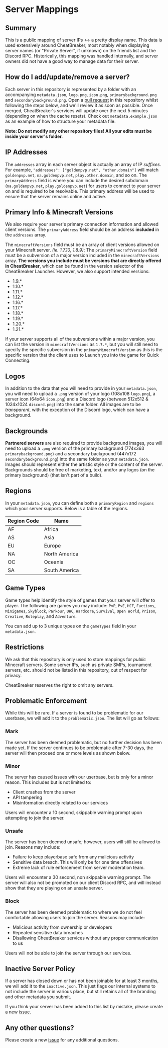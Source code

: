 # Server Mappings

## Summary

This is a public mapping of server IPs <-> a pretty display name. This data is used extensively around CheatBreaker, most notably when displaying server names (or "Private Server", if unknown) on the friends list and the Discord RPC. Historically, this mapping was handled internally, and server owners did not have a good way to manage data for their server.

## How do I add/update/remove a server?

Each server in this repository is represented by a folder with an accompanying `metadata.json`, `logo.png`, `icon.png`, `primarybackground.png` and `secondarybackground.png`. Open a [pull request](https://github.com/CheatBreakerNet/Client-API/pulls) in this repository whilst following the steps below, and we'll review it as soon as possible. Once merged, CheatBreaker's services will update over the next 5 minutes (depending on when the cache resets). Check out `metadata.example.json` as an example of how to structure your metadata file.

**Note: Do not modify any other repository files! All your edits must be inside your server's folder.**

## IP Addresses

The `addresses` array in each server object is actually an array of IP _suffixes_. For example, `"addresses": ["goldenpvp.net", "other.domain"]` will match `goldenpvp.net`, `na.goldenpvp.net`, `play.other.domain`, and so on. The `primaryAddress` field is where you can include the desired subdomain (`na.goldenpvp.net`, `play.goldenpvp.net`) for users to connect to your server on and is required to be resolvable. This primary address will be used to ensure that the server remains online and active.

## Primary Info & Minecraft Versions

We also require your server's primary connection information and allowed client versions. The `primaryAddress` field should be an address **included** in the `addresses` array.

The `minecraftVersions` field must be an array of client versions allowed on your Minecraft server. *(ie. 1.7.10, 1.8.9)*; The `primaryMinecraftVersion` field must be a subversion of a major version included in the `minecraftVersions` array. **The versions you include must be versions that are directly offered in CheatBreaker**, which can be found in the version selector of the CheatBreaker Launcher. However, we also support intended versions:

- 1.9.*
- 1.10.*
- 1.11.*
- 1.12.*
- 1.16.*
- 1.17.*
- 1.18.*
- 1.19.*
- 1.20.*
- 1.21.*

If your server supports all of the subversions within a major version, you can list the version in `minecraftVersions` as `1.7.*`, but you will still need to specify the specific subversion in the `primaryMinecraftVersion` as this is the specific version that the client uses to Launch you into the game for Quick Connecting.

## Logos

In addition to the data that you will need to provide in your `metadata.json`, you will need to upload a `.png` version of your logo (108x108 `logo.png`), a server icon (64x64 `icon.png`) and a Discord logo (between 512x512 & 1024x1024 `discord.png`) into the same folder. All images are to be _transparent_, with the exception of the Discord logo, which can have a background.

## Backgrounds

**Partnered servers** are also required to provide background images, you will need to upload a `.png` version of the primary background (774x363 `primarybackground.png`) and a secondary background (447x172 `secondarybackground.png`) into the same folder as your `metadata.json`. Images should represent either the artistic style or the content of the server. Backgrounds should be free of marketing, text, and/or any logos (on the primary background) (that isn't part of a build).

## Regions

In your `metadata.json`, you can define both a `primaryRegion` and `regions` which your server supports. Below is a table of the regions.

| Region Code | Name |
| --- | --- |
| AF | Africa |
| AS | Asia |
| EU | Europe |
| NA | North America |
| OC | Oceania |
| SA | South America |

## Game Types

Game types help identify the style of games that your server will offer to player. The following are games you may include: `PvP`, `PvE`, `HCF`, `Factions`, `Minigames`, `Skyblock`, `Parkour`, `UHC`, `Hardcore`, `Survival`, `Open World`, `Prison`, `Creative`, `Roleplay`, and `Adventure`.

You can add up to 3 unique types on the `gameTypes` field in your `metadata.json`.

## Restrictions

We ask that this repository is only used to store mappings for *public* Minecraft servers. Some server IPs, such as private SMPs, tournament servers, etc. should not be listed in this repository, out of respect for privacy.

CheatBreaker reserves the right to omit any servers.

## Problematic Enforcement

While this will be rare. If a server is found to be problematic for our userbase, we will add it to the `problematic.json`. The list will go as follows:

### Mark

The server has been deemed problematic, but no further decision has been made yet. If the server continues to be problematic after 7-30 days, the server will then proceed one or more levels as shown below.

### Minor

The server has caused issues with our userbase, but is only for a minor reason. This includes but is not limited to:

- Client crashes from the server
- API tampering
- Misinformation directly related to our services

Users will encounter a 10 second, skippable warning prompt upon attempting to join the server.

### Unsafe

The server has been deemed unsafe; however, users will still be allowed to join. Reasons may include:

- Failure to keep playerbase safe from any malicious activity
- Sensitive data breach. This will only be for one time offensives
- Extreme lack of rule enforcement from server moderation team.

Users will encounter a 30 second, non skippable warning prompt. The server will also not be promoted on our client Discord RPC, and will instead show that they are playing on an unsafe server.

### Block

The server has been deemed problematic to where we do not feel comfortable allowing users to join the server. Reasons may include:

- Malicious activity from ownership or developers
- Repeated sensitive data breaches
- Disallowing CheatBreaker services without any proper communication to us

Users will not be able to join the server through our services.

## Inactive Server Policy

If a server has closed down or has not been joinable for at least 3 months, we will add it to the `inactive.json`. This just flags our internal systems to not include the server in various place, but still retains all of the branding and other metadata you submit.

If you think your server has been added to this list by mistake, please create a new [issue](https://github.com/CheatBreakerNet/Client-API/issues).

## Any other questions?

Please create a new [issue](https://github.com/CheatBreakerNet/Client-API/issues) for any additional questions.
